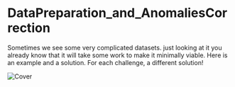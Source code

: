 # DataPreparation_and_AnomaliesCorrection
Sometimes we see some very complicated datasets. just looking at it you already know that it will take some work to make it minimally viable. Here is an example and a solution. For each challenge, a different solution!

![Cover](https://user-images.githubusercontent.com/10830272/156829220-97b88388-2827-49e3-82e6-009175c1749c.png)
